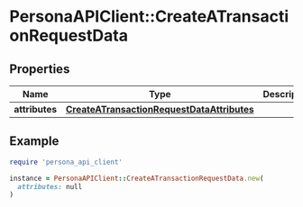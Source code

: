 # PersonaAPIClient::CreateATransactionRequestData

## Properties

| Name | Type | Description | Notes |
| ---- | ---- | ----------- | ----- |
| **attributes** | [**CreateATransactionRequestDataAttributes**](CreateATransactionRequestDataAttributes.md) |  | [optional] |

## Example

```ruby
require 'persona_api_client'

instance = PersonaAPIClient::CreateATransactionRequestData.new(
  attributes: null
)
```

